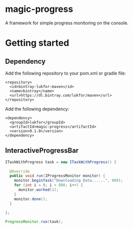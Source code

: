 # magic-progress

A framework for simple progress monitoring on the console.

# Getting started

## Dependency

Add the following repository to your pom.xml or gradle file:

```
<repository>
  <id>bintray-lukfor-maven</id>
  <name>bintray</name>
  <url>https://dl.bintray.com/lukfor/maven</url>
</repository>
```

Add the following dependency:

```
<dependency>
  <groupId>lukfor</groupId>
  <artifactId>magic-progress</artifactId>
  <version>0.1.0</version>
</dependency>
```

## InteractiveProgressBar

````java
ITaskWithProgress task = new ITaskWithProgress() {
  
  @Override
  public void run(IProgressMonitor monitor) {
    monitor.beginTask("Downloading Data......", 800);
    for (int i = 0; i < 800; i++) {
      monitor.worked(1);
    }
    monitor.done();
  }
     
};

ProgressMonitor.run(task);
````
